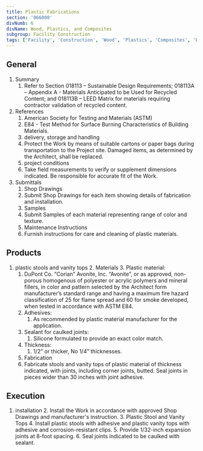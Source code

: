 ```yaml
---
title: Plastic Fabrications
section: '066000'
divNumb: 6
divName: Wood, Plastics, and Composites
subgroup: Facility Construction
tags: ['Facility', 'Construction', 'Wood', 'Plastics', 'Composites', 'Plastic', 'Fabrications']
---
```


## General

1. Summary
   1. Refer to Section 018113 – Sustainable Design Requirements; 018113A – Appendix A - Materials Anticipated to be Used for Recycled Content; and 018113B – LEED Matrix for materials requiring contractor validation of recycled content.
1. References
   1. American Society for Testing and Materials (ASTM)
   1. E84 - Test Method for Surface Burning Characteristics of Building Materials.
   1. delivery, storage and handling
   1. Protect the Work by means of suitable cartons or paper bags during transportation to the Project site. Damaged items, as determined by the Architect, shall be replaced.
   1. project conditions
   1. Take field measurements to verify or supplement dimensions indicated. Be responsible for accurate fit of the Work.
1. Submittals
   1. Shop Drawings
   1. Submit Shop Drawings for each item showing details of fabrication and installation.
   1. Samples
   1. Submit Samples of each material representing range of color and texture.
   1. Maintenance Instructions
   1. Furnish instructions for care and cleaning of plastic materials.

## Products

1. plastic stools and vanity tops
   2. Materials
   3. Plastic material:
      1. DuPont Co. “Corian” Avonite, Inc. “Avonite”, or as approved, non-porous homogenous of polyester or acrylic polymers and mineral fillers, in color and pattern selected by the Architect form manufacturer’s standard range and having a maximum fire hazard classification of 25 for flame spread and 60 for smoke developed, when tested in accordance with ASTM E84.
   4. Adhesives:
      1. As recommended by plastic material manufacturer for the application.
   5. Sealant for caulked joints:
      1. Silicone formulated to provide an exact color match.
   6. Thickness:
      1. 1/2” or thicker, No 1/4” thicknesses.
   7. Fabrication
   8. Fabricate stools and vanity tops of plastic material of thickness indicated, with joints, including corner joints, butted. Seal joints in pieces wider than 30 inches with joint adhesive.

## Execution

1. installation
   2. Install the Work in accordance with approved Shop Drawings and manufacturer's instruction.
   3. Plastic Stool and Vanity Tops
   4. Install plastic stools with adhesive and plastic vanity tops with adhesive and corrosion-resistant clips.
   5. Provide 1/32-inch expansion joints at 8-foot spacing.
   6. Seal joints indicated to be caulked with sealant.
